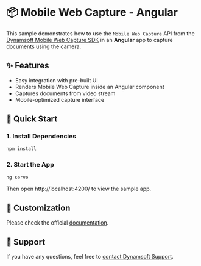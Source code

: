 # 📦 Mobile Web Capture - Angular

This sample demonstrates how to use the `Mobile Web Capture` API from the [Dynamsoft Mobile Web Capture SDK](https://www.dynamsoft.com/mobile-web-capture/) in an **Angular** app to capture documents using the camera.

## ✨ Features

- Easy integration with pre-built UI
- Renders Mobile Web Capture inside an Angular component
- Captures documents from video stream
- Mobile-optimized capture interface

## 🚀 Quick Start

### 1. Install Dependencies

```bash
npm install
```

### 2. Start the App

```bash
ng serve
```

Then open http://localhost:4200/ to view the sample app.

## 📌 Customization

Please check the official [documentation](https://www.dynamsoft.com/mobile-web-capture/docs/).

## 📄 Support

If you have any questions, feel free to [contact Dynamsoft Support](https://www.dynamsoft.com/company/contact?utm_source=sampleReadme).
